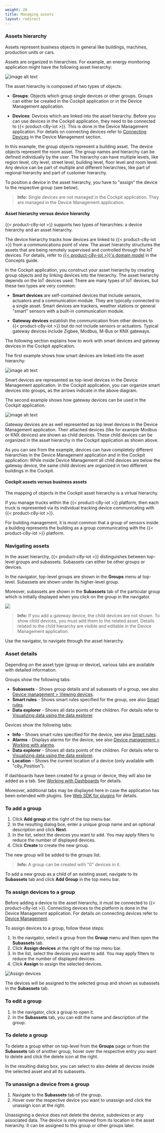 ```yaml
---
weight: 20
title: Managing assets
layout: redirect
---
```

<a name="assets"></a>
### Assets hierarchy

Assets represent business objects in general like buildings, machines, production units or cars.

Assets are organized in hierarchies. For example, an energy monitoring application might have the following asset hierarchy:

![image alt text](/images/users-guide/cockpit/cockpit-groups-image1.png)

The asset hierarchy is composed of two types of objects:

* **Groups**: Objects which group single devices or other groups. Groups can either be created in the Cockpit application or in the Device Management application.

* **Devices**: Devices which are linked into the asset hierarchy. Before you can use devices in the Cockpit application, they need to be connected to {{< product-c8y-iot >}}. This is done in the Device Management application. For details on connecting devices refer to [Connecting Devices](/users-guide/device-management#connecting-devices) in the Device Management section.

In this example, the group objects represent a building asset. The device objects represent the room asset. The group names and hierarchy can be defined individually by the user. The hierarchy can have multiple levels, like region level, city level, street level, building level, floor level and room level. Any device can be part of multiple and different hierarchies, like part of regional hierarchy and part of customer hierarchy.

To position a device in the asset hierarchy, you have to "assign" the device to the respective group (see below).

> **Info:** Single devices are not managed in the Cockpit application. They are managed in the Device Management application.

<a name="hierarchies"></a>
#### Asset hierarchy versus device hierarchy

{{< product-c8y-iot >}} supports two types of hierarchies: a device hierarchy and an
asset hierarchy.

The device hierarchy tracks how devices are linked to {{< product-c8y-iot >}} from a communications point of view. The asset hierarchy structures the assets that are being remotely supervised and controlled through the IoT devices. For details, refer to [{{< product-c8y-iot >}}'s domain model](/concepts/domain-model) in the Concepts guide.

In the Cockpit application, you construct your asset hierarchy by creating group objects and by linking devices into the hierarchy. The asset hierarchy depends on the IoT devices used. There are many types of IoT devices, but these two types are very common:

* **Smart devices** are self-contained devices that include sensors, actuators and a communication module. They are typically connected to a single asset. Smart devices are trackers, weather stations or general "smart" sensors with a built-in communication module.

* **Gateway devices** establish the communication from other devices to {{< product-c8y-iot >}} but do not include sensors or actuators. Typical gateway devices include Zigbee, Modbus, M-Bus or KNX gateways.

The following section explains how to work with smart devices and gateway devices in the Cockpit application.

The first example shows how smart devices are linked into the asset hierarchy:

![image alt text](/images/users-guide/cockpit/cockpit-groups-image2.png)

Smart devices are represented as top-level devices in the Device Management application. In the Cockpit application, you can organize smart devices into groups, as the arrows indicate in the above diagram.

The second example shows how gateway devices can be used in the Cockpit application.

![image alt text](/images/users-guide/cockpit/cockpit-groups-image3.png)

Gateway devices are as well represented as top level devices in the Device Management application. Their attached devices (like for example Modbus or KNX devices) are shown as child devices. These child devices can be organized in the asset hierarchy in the Cockpit application as shown above.

As you can see from the example, devices can have completely different hierarchies in the Device Management application and in the Cockpit application:
While inside Device Management all child devices are below the gateway device, the same child devices are organized in two different buildings in the Cockpit.

#### Cockpit assets versus business assets

The mapping of objects in the Cockpit asset hierarchy is a virtual hierarchy.

If you manage trucks within the {{< product-c8y-iot >}} platform, then each truck is represented via its individual tracking device communicating with {{< product-c8y-iot >}}.

For building management, it is most common that a group of sensors inside a building represents the building as a group communicating with the {{< product-c8y-iot >}} platform.

### Navigating assets

In the asset hierarchy, {{< product-c8y-iot >}} distinguishes between top-level groups and subassets. Subassets can either be other groups or devices.

In the navigator, top-level groups are shown in the **Groups** menu at top-level. Subassets are shown under its higher-level group.

Moreover, subassets are shown in the **Subassets** tab of the particular group which is initially displayed when you click on the group in the navigator.

<img src="/images/users-guide/cockpit/cockpit-groups-subassets.png" name="Subassets"/>

>**Info:** If you add a gateway device, the child devices are not shown. To show child devices, you must add them to the related asset. Details related to the child hierarchy are visible and editable in the Device Management application.

Use the navigator, to navigate through the asset hierarchy.

### Asset details

Depending on the asset type (group or device), various tabs are available with detailed information.

Groups show the following tabs:

* **Subassets** - Shows group details and all subassets of a group, see also [Device management > Viewing devices](/users-guide/device-management/#viewing-devices).
* **Smart rules** - Shows smart rules specified for the group, see also [Smart rules](#smart-rules).
* **Data explorer** - Shows all data points of the children. For details refer to [Visualizing data using the data explorer](#data-explorer).

Devices show the following tabs:

* **Info** - Shows smart rules specified for the device, see also [Smart rules](#smart-rules).
* **Alarms** - Displays alarms for the device, see also [Device management > Working with alarms](/users-guide/device-management/#alarm-monitoring).
* **Data explorer** - Shows all data points of the children. For details refer to [Visualizing data using the data explorer](#data-explorer).
* **Location** - Shows the current location of a device (only available with "c8y_Position").

If dashboards have been created for a group or device, they will also be added as a tab. See [Working with Dashboards](#dashboards) for details.

Moreover, additional tabs may be displayed here in case the application has been extended with plugins. See [Web SDK for plugins](/web-sdk-for-plugins/overview/) for details.

<a name="creating-groups"></a>
### To add a group

1. Click **Add group** at the right of the top menu bar.
2. In the resulting dialog box, enter a unique group name and an optional description and click **Next**.
3. In the list, select the devices you want to add. You may apply filters to reduce the number of displayed devices.
4. Click **Create** to create the new group.

The new group will be added to the groups list.

>**Info:** A group can be created with "0" devices in it.

To add a new group as a child of an existing asset, navigate to its **Subassets** tab and click **Add Group** in the top menu bar.

<a name="assigning-devices"></a>
### To assign devices to a group

Before adding a device to the asset hierarchy, it must be connected to {{< product-c8y-iot >}}. Connecting devices to the platform is done in the Device Management application. For details on connecting devices refer to [Device Management](/users-guide/device-management).

To assign devices to a group, follow these steps:

1. In the navigator, select a group from the **Group** menu and then open the **Subassets** tab.
2. Click **Assign devices** at the right of the top menu bar.
3. In the list, select the devices you want to add. You may apply filters to reduce the number of displayed devices.
4. Click **Assign** to assign the selected devices.

![Assign devices](/images/users-guide/cockpit/cockpit-group-assign.png)

The devices will be assigned to the selected group and shown as subassets in the **Subassets** tab.

### To edit a group

1. In the navigator, click a group to open it.
2. In the **Subassets** tab, you can edit the name and description of the group.


### To delete a group

To delete a group either on top-level from the **Groups** page or from the **Subassets** tab of another group, hover over the respective entry you want to delete and click the delete icon at the right.

In the resulting dialog box, you can select to also delete all devices inside the selected asset and all its subassets.


### To unassign a device from a group

1. Navigate to the **Subassets** tab of the group.
2. Hover over the respective device you want to unassign and click the unassign icon at the right.

Unassigning a device does not delete the device, subdevices or any associated data. The device is only removed from its location in the asset hierarchy. It can be assigned to this group or other groups later.
